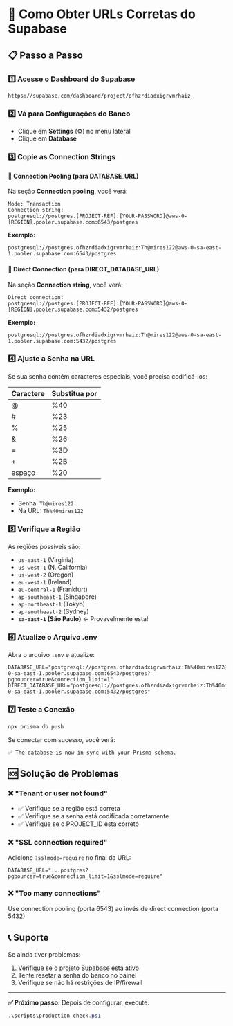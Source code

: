 # 🔧 Como Obter URLs Corretas do Supabase

## 📋 Passo a Passo

### 1️⃣ Acesse o Dashboard do Supabase
```
https://supabase.com/dashboard/project/ofhzrdiadxigrvmrhaiz
```

### 2️⃣ Vá para Configurações do Banco
- Clique em **Settings** (⚙️) no menu lateral
- Clique em **Database**

### 3️⃣ Copie as Connection Strings

#### 🔹 Connection Pooling (para DATABASE_URL)
Na seção **Connection pooling**, você verá:

```
Mode: Transaction
Connection string:
postgresql://postgres.[PROJECT-REF]:[YOUR-PASSWORD]@aws-0-[REGION].pooler.supabase.com:6543/postgres
```

**Exemplo:**
```
postgresql://postgres.ofhzrdiadxigrvmrhaiz:Th@mires122@aws-0-sa-east-1.pooler.supabase.com:6543/postgres
```

#### 🔹 Direct Connection (para DIRECT_DATABASE_URL)
Na seção **Connection string**, você verá:

```
Direct connection:
postgresql://postgres.[PROJECT-REF]:[YOUR-PASSWORD]@aws-0-[REGION].pooler.supabase.com:5432/postgres
```

**Exemplo:**
```
postgresql://postgres.ofhzrdiadxigrvmrhaiz:Th@mires122@aws-0-sa-east-1.pooler.supabase.com:5432/postgres
```

### 4️⃣ Ajuste a Senha na URL

Se sua senha contém caracteres especiais, você precisa codificá-los:

| Caractere | Substitua por |
|-----------|---------------|
| @         | %40           |
| #         | %23           |
| %         | %25           |
| &         | %26           |
| =         | %3D           |
| +         | %2B           |
| espaço    | %20           |

**Exemplo:**
- Senha: `Th@mires122`
- Na URL: `Th%40mires122`

### 5️⃣ Verifique a Região

As regiões possíveis são:
- `us-east-1` (Virginia)
- `us-west-1` (N. California)
- `us-west-2` (Oregon)
- `eu-west-1` (Ireland)
- `eu-central-1` (Frankfurt)
- `ap-southeast-1` (Singapore)
- `ap-northeast-1` (Tokyo)
- `ap-southeast-2` (Sydney)
- **`sa-east-1` (São Paulo)** ← Provavelmente esta!

### 6️⃣ Atualize o Arquivo .env

Abra o arquivo `.env` e atualize:

```env
DATABASE_URL="postgresql://postgres.ofhzrdiadxigrvmrhaiz:Th%40mires122@aws-0-sa-east-1.pooler.supabase.com:6543/postgres?pgbouncer=true&connection_limit=1"
DIRECT_DATABASE_URL="postgresql://postgres.ofhzrdiadxigrvmrhaiz:Th%40mires122@aws-0-sa-east-1.pooler.supabase.com:5432/postgres"
```

### 7️⃣ Teste a Conexão

```powershell
npx prisma db push
```

Se conectar com sucesso, você verá:
```
✅ The database is now in sync with your Prisma schema.
```

## 🆘 Solução de Problemas

### ❌ "Tenant or user not found"
- ✅ Verifique se a região está correta
- ✅ Verifique se a senha está codificada corretamente
- ✅ Verifique se o PROJECT_ID está correto

### ❌ "SSL connection required"
Adicione `?sslmode=require` no final da URL:
```
DATABASE_URL="...postgres?pgbouncer=true&connection_limit=1&sslmode=require"
```

### ❌ "Too many connections"
Use connection pooling (porta 6543) ao invés de direct connection (porta 5432)

## 📞 Suporte

Se ainda tiver problemas:
1. Verifique se o projeto Supabase está ativo
2. Tente resetar a senha do banco no painel
3. Verifique se não há restrições de IP/firewall

---

**✅ Próximo passo:** Depois de configurar, execute:
```powershell
.\scripts\production-check.ps1
```
